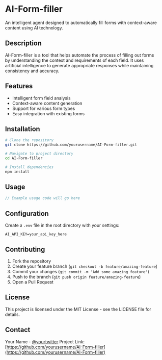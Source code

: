 # AI-Form-filler

An intelligent agent designed to automatically fill forms with context-aware content using AI technology.

## Description

AI-Form-filler is a tool that helps automate the process of filling out forms by understanding the context and requirements of each field. It uses artificial intelligence to generate appropriate responses while maintaining consistency and accuracy.

## Features

- Intelligent form field analysis
- Context-aware content generation
- Support for various form types
- Easy integration with existing forms

## Installation

```bash
# Clone the repository
git clone https://github.com/yourusername/AI-Form-filler.git

# Navigate to project directory
cd AI-Form-filler

# Install dependencies
npm install
```

## Usage

```javascript
// Example usage code will go here
```

## Configuration

Create a `.env` file in the root directory with your settings:

```env
AI_API_KEY=your_api_key_here
```

## Contributing

1. Fork the repository
2. Create your feature branch (`git checkout -b feature/amazing-feature`)
3. Commit your changes (`git commit -m 'Add some amazing feature'`)
4. Push to the branch (`git push origin feature/amazing-feature`)
5. Open a Pull Request

## License

This project is licensed under the MIT License - see the LICENSE file for details.

## Contact

Your Name - [@yourtwitter](https://twitter.com/yourtwitter)
Project Link: [https://github.com/yourusername/AI-Form-filler](https://github.com/yourusername/AI-Form-filler)

